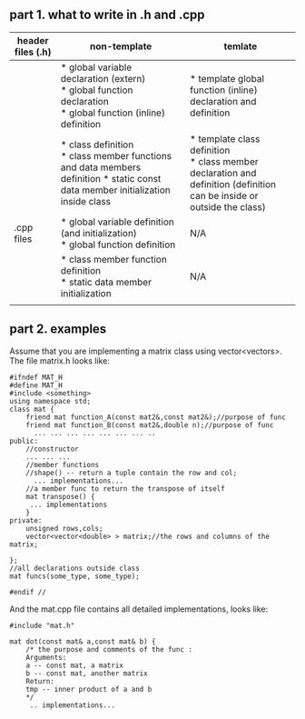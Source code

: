 ## part 1. what to write in .h and .cpp

| header files (.h) | non-template                                                                                                                     | temlate                                                                                                                   |
|-------------------|----------------------------------------------------------------------------------------------------------------------------------|---------------------------------------------------------------------------------------------------------------------------|
|                   | * global variable declaration (extern) <br/>        * global function declaration <br/>     * global function (inline) definition <br/>         | * template global function (inline) declaration and definition <br/>                                                            |
|                   | * class definition <br/>  * class member functions and data members definition * static const data member initialization inside class | * template class definition  <br/> * class member declaration and definition   (definition can be inside or outside the class) |
| .cpp files        | * global variable definition (and initialization) <br/>  * global function definition                                                 | N/A                                                                                                                       |
|                   | * class member function definition  <br/> * static data member initialization                                                         | N/A                                                                                                                       |
|                   |                                                                                                                                  |                                                                                                                           |

## part 2. examples
Assume that you are implementing a matrix class using vector<vectors<double>>. The file matrix.h looks like:  
```
#ifndef MAT_H    
#define MAT_H  
#include <something>
using namespace std;
class mat {
    friend mat function_A(const mat2&,const mat2&);//purpose of func
    friend mat function_B(const mat2&,double n);//purpose of func
      ... ... ... ... ... ... ... ..
public:
    //constructor
    ... ... ... 
    //member functions
    //shape() -- return a tuple contain the row and col;
      ... implementations...
    //a member func to return the transpose of itself
    mat transpose() {
     ... implementations
    }
private:
    unsigned rows,cols;
    vector<vector<double> > matrix;//the rows and columns of the matrix;

};
//all declarations outside class
mat funcs(some_type, some_type);

#endif //
```
  
And the mat.cpp file contains all detailed implementations, looks like:
```
#include "mat.h"

mat dot(const mat& a,const mat& b) {
    /* the purpose and comments of the func : 
    Arguments:
    a -- const mat, a matrix
    b -- const mat, another matrix
    Return:
    tmp -- inner product of a and b
    */
     .. implementations...
 
```

